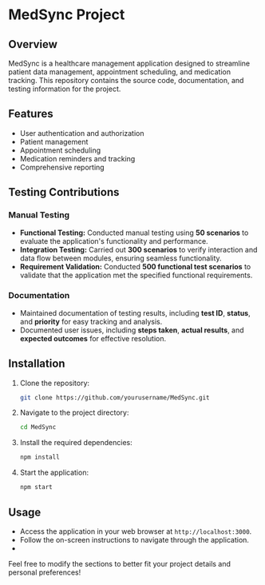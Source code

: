 # MedSync Project

## Overview
MedSync is a healthcare management application designed to streamline patient data management, appointment scheduling, and medication tracking. This repository contains the source code, documentation, and testing information for the project.

## Features
- User authentication and authorization
- Patient management
- Appointment scheduling
- Medication reminders and tracking
- Comprehensive reporting

## Testing Contributions
### Manual Testing
- **Functional Testing:** Conducted manual testing using **50 scenarios** to evaluate the application's functionality and performance.
- **Integration Testing:** Carried out **300 scenarios** to verify interaction and data flow between modules, ensuring seamless functionality.
- **Requirement Validation:** Conducted **500 functional test scenarios** to validate that the application met the specified functional requirements.

### Documentation
- Maintained documentation of testing results, including **test ID**, **status**, and **priority** for easy tracking and analysis.
- Documented user issues, including **steps taken**, **actual results**, and **expected outcomes** for effective resolution.

## Installation
1. Clone the repository:
   ```bash
   git clone https://github.com/yourusername/MedSync.git
   ```
2. Navigate to the project directory:
   ```bash
   cd MedSync
   ```
3. Install the required dependencies:
   ```bash
   npm install
   ```
4. Start the application:
   ```bash
   npm start
   ```

## Usage
- Access the application in your web browser at `http://localhost:3000`.
- Follow the on-screen instructions to navigate through the application.
- 
Feel free to modify the sections to better fit your project details and personal preferences!
